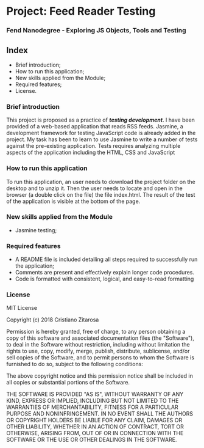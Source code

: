 # Project: Feed Reader Testing

### Fend Nanodegree - Exploring JS Objects, Tools and Testing

## Index
* Brief introduction;
* How to run this application;
* New skills applied from the Module;
* Required features;
* License.

### Brief introduction

This project is proposed as a practice of ***testing development***.
I have been provided of a web-based application that reads RSS feeds. Jasmine, a development framework for testing JavaScript code is already added in the project.
My task has been to learn to use Jasmine to write a number of tests against the pre-existing application.
Tests requires analyzing multiple aspects of the application including the HTML, CSS and JavaScript

### How to run this application

To run this application, an user needs to download the project folder on the desktop and to unzip it. Then the user needs to locate and open in the browser (a double click on the file) the file index.html.
The result of the test of the application is visible at the bottom of the page.

### New skills applied from the Module

- Jasmine testing;

### Required features

- A README file is included detailing all steps required to successfully run the application;
- Comments are present and effectively explain longer code procedures.
- Code is formatted with consistent, logical, and easy-to-read formatting

### License

MIT License

Copyright (c) 2018 Cristiano Zitarosa

Permission is hereby granted, free of charge, to any person obtaining a copy of this software and associated documentation files (the "Software"), to deal in the Software without restriction, including without limitation the rights to use, copy, modify, merge, publish, distribute, sublicense, and/or sell copies of the Software, and to permit persons to whom the Software is furnished to do so, subject to the following conditions:

The above copyright notice and this permission notice shall be included in all copies or substantial portions of the Software.

THE SOFTWARE IS PROVIDED "AS IS", WITHOUT WARRANTY OF ANY KIND, EXPRESS OR IMPLIED, INCLUDING BUT NOT LIMITED TO THE WARRANTIES OF MERCHANTABILITY, FITNESS FOR A PARTICULAR PURPOSE AND NONINFRINGEMENT. IN NO EVENT SHALL THE AUTHORS OR COPYRIGHT HOLDERS BE LIABLE FOR ANY CLAIM, DAMAGES OR OTHER LIABILITY, WHETHER IN AN ACTION OF CONTRACT, TORT OR OTHERWISE, ARISING FROM, OUT OF OR IN CONNECTION WITH THE SOFTWARE OR THE USE OR OTHER DEALINGS IN THE SOFTWARE.
